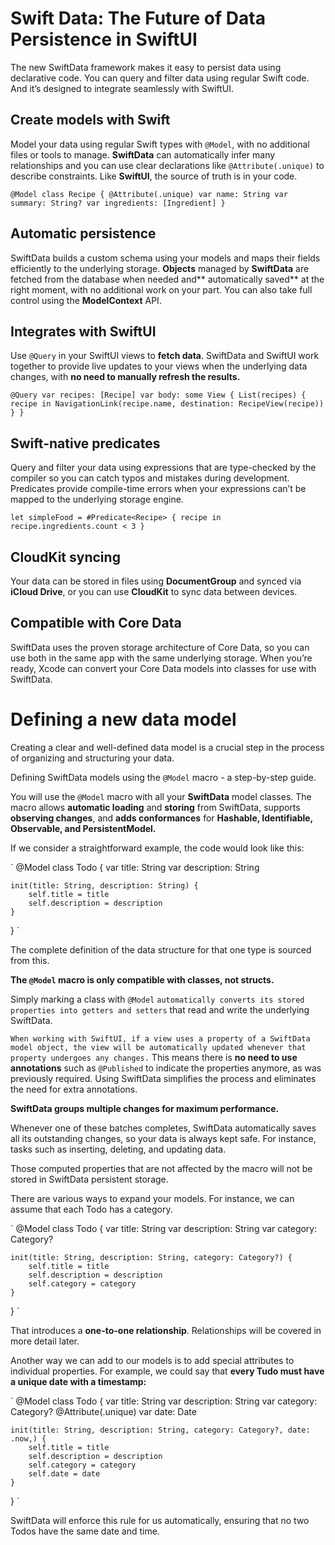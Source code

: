# Swift Data: The Future of Data Persistence in SwiftUI
The new SwiftData framework makes it easy to persist data using declarative code. You can query and filter data using regular Swift code. And it’s designed to integrate seamlessly with SwiftUI.

## Create models with Swift
Model your data using regular Swift types with `@Model`, with no additional files or tools to manage. **SwiftData** can automatically infer many relationships and you can use clear declarations like `@Attribute(.unique)` to describe constraints. Like **SwiftUI**, the source of truth is in your code.


`
@Model
class Recipe {
    @Attribute(.unique) var name: String
    var summary: String?
    var ingredients: [Ingredient]
}
`

## Automatic persistence
SwiftData builds a custom schema using your models and maps their fields efficiently to the underlying storage. **Objects** managed by **SwiftData** are fetched from the database when needed and** automatically saved** at the right moment, with no additional work on your part. You can also take full control using the **ModelContext** API.



## Integrates with SwiftUI
Use `@Query` in your SwiftUI views to **fetch data**. SwiftData and SwiftUI work together to provide live updates to your views when the underlying data changes, with **no need to manually refresh the results.**


`
@Query var recipes: [Recipe]
var body: some View {
    List(recipes) { recipe in
        NavigationLink(recipe.name, destination: RecipeView(recipe))
    }
}
`


## Swift-native predicates
Query and filter your data using expressions that are type-checked by the compiler so you can catch typos and mistakes during development. Predicates provide compile-time errors when your expressions can’t be mapped to the underlying storage engine.


`
let simpleFood = #Predicate<Recipe> { recipe in
    recipe.ingredients.count < 3
}
`

## CloudKit syncing
Your data can be stored in files using **DocumentGroup** and synced via **iCloud Drive**, or you can use **CloudKit** to sync data between devices.



## Compatible with Core Data
SwiftData uses the proven storage architecture of Core Data, so you can use both in the same app with the same underlying storage. When you’re ready, Xcode can convert your Core Data models into classes for use with SwiftData.

# Defining a new data model
Creating a clear and well-defined data model is a crucial step in the process of organizing and structuring your data.

Defining SwiftData models using the `@Model` macro - a step-by-step guide.

You will use the `@Model` macro with all your **SwiftData** model classes. The macro allows **automatic loading** and **storing** from SwiftData, supports **observing changes**, and **adds conformances** for **Hashable, Identifiable, Observable, and PersistentModel.**

If we consider a straightforward example, the code would look like this:


`
@Model
class Todo {
    var title: String
    var description: String
 
    init(title: String, description: String) {
        self.title = title
        self.description = description
    }
}
`

The complete definition of the data structure for that one type is sourced from this.

**The `@Model` macro is only compatible with classes, not structs.**

Simply marking a class with `@Model` `automatically converts its stored properties into getters and setters` that read and write the underlying SwiftData.



`When working with SwiftUI, if a view uses a property of a SwiftData model object, the view will be automatically updated whenever that property undergoes any changes.`
This means there is **no need to use annotations** such as `@Published` to indicate the properties anymore, as was previously required. Using SwiftData simplifies the process and eliminates the need for extra annotations.

**SwiftData groups multiple changes for maximum performance.**

Whenever one of these batches completes, SwiftData automatically saves all its outstanding changes, so your data is always kept safe. For instance, tasks such as inserting, deleting, and updating data.

Those computed properties that are not affected by the macro will not be stored in SwiftData persistent storage.

There are various ways to expand your models. For instance, we can assume that each Todo has a category.


`
@Model
class Todo {
    var title: String
    var description: String
    var category: Category?
 
    init(title: String, description: String, category: Category?) {
        self.title = title
        self.description = description
        self.category = category
    }
}
`

That introduces a **one-to-one relationship**. Relationships will be covered in more detail later.

Another way we can add to our models is to add special attributes to individual properties. For example, we could say that **every Tudo must have a unique date with a timestamp:**


`
@Model
class Todo {
    var title: String
    var description: String
    var category: Category?
    @Attribute(.unique) var date: Date
 
    init(title: String, description: String, category: Category?, date: .now,) {
        self.title = title
        self.description = description
        self.category = category
        self.date = date
    }
}
`

SwiftData will enforce this rule for us automatically, ensuring that no two Todos have the same date and time.

